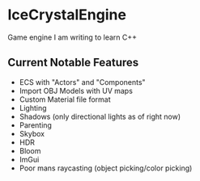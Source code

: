 # IceCrystalEngine

Game engine I am writing to learn C++


## Current Notable Features
- ECS with "Actors" and "Components"
- Import OBJ Models with UV maps
- Custom Material file format
- Lighting
- Shadows (only directional lights as of right now)
- Parenting
- Skybox
- HDR
- Bloom
- ImGui
- Poor mans raycasting (object picking/color picking)
